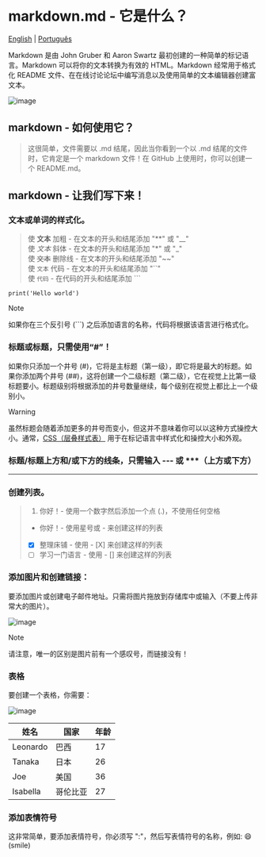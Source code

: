 # markdown.md - 它是什么？
[English](https://github.com/ReisLeonardo/markdown/blob/main/ENGLISH.md) | [Português](https://github.com/ReisLeonardo/markdown/blob/main/README.md)

Markdown 是由 John Gruber 和 Aaron Swartz 最初创建的一种简单的标记语言。Markdown 可以将你的文本转换为有效的 HTML。Markdown 经常用于格式化 README 文件、在在线讨论论坛中编写消息以及使用简单的文本编辑器创建富文本。

![image](https://user-images.githubusercontent.com/89877899/153759851-7dde4771-2ce5-4086-a392-5739a9e6f1df.png)
## markdown - 如何使用它？
> 这很简单，文件需要以 .md 结尾，因此当你看到一个以 .md 结尾的文件时，它肯定是一个 markdown 文件！在 GitHub 上使用时，你可以创建一个 README.md。

## markdown - 让我们写下来！
### 文本或单词的样式化。
> 使 **文本** 加粗 - 在文本的开头和结尾添加 "**" 或 "__"\
> 使 *文本* 斜体 - 在文本的开头和结尾添加 "*" 或 "_"\
> 使 ~~文本~~ 删除线 - 在文本的开头和结尾添加 "~~"\
> 使 ``文本`` 代码 - 在文本的开头和结尾添加 "``"\
> 使 ```代码``` - 在代码的开头和结尾添加 ``` 
```
print('Hello world')
```

>[!NOTE]
> 如果你在三个反引号 (```) 之后添加语言的名称，代码将根据该语言进行格式化。

### 标题或标题，只需使用“#”！
如果你只添加一个井号 (#)，它将是主标题（第一级），即它将是最大的标题。如果你添加两个井号 (##)，这将创建一个二级标题（第二级），它在视觉上比第一级标题要小。标题级别将根据添加的井号数量继续，每个级别在视觉上都比上一个级别小。

>[!WARNING]
> 虽然标题会随着添加更多的井号而变小，但这并不意味着你可以以这种方式操控大小。通常，[CSS（层叠样式表）](https://github.com/ReisLeonardo/html-css/blob/main/css.md) 用于在标记语言中样式化和操控大小和外观。

### 标题/标题上方和/或下方的线条，只需输入 --- 或 ***（上方或下方）
***

### 创建列表。
> 1. 你好！- 使用一个数字然后添加一个点 (.)，不使用任何空格
> * 你好！- 使用星号或 - 来创建这样的列表
> - [X] 整理床铺 - 使用 - [X] 来创建这样的列表 
> - [ ] 学习一门语言 - 使用 - [] 来创建这样的列表

### 添加图片和创建链接：
要添加图片或创建电子邮件地址。只需将图片拖放到存储库中或输入（不要上传非常大的图片）。

![image](https://user-images.githubusercontent.com/89877899/153758712-d76ebde7-747d-4695-8501-4d828c5709b5.png)

>[!NOTE]
> 请注意，唯一的区别是图片前有一个感叹号，而链接没有！

### 表格
要创建一个表格，你需要：

![image](https://user-images.githubusercontent.com/89877899/153759106-21540a9b-2f32-4089-9923-4fdfe05f291d.png)

姓名 | 国家 | 年龄
---|---|---
Leonardo | 巴西 | 17
Tanaka | 日本 | 26
Joe | 美国 | 36
Isabella | 哥伦比亚 | 27

### 添加表情符号
这非常简单，要添加表情符号，你必须写 ":"，然后写表情符号的名称，例如: :smile: (smile)
